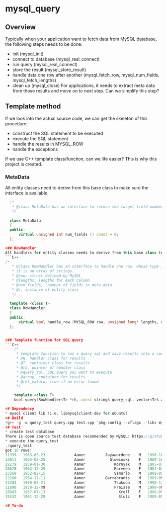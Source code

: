# mysql_query
## Overview
Typically when your application want to fetch data from MySQL database, the following steps needs to be done:
* init (mysql_init)
* connect to database (mysql_real_connect)
* run query (mysql_real_connect)
* store the result (mysql_store_result)
* handle data one row after another (mysql_fetch_row, mysql_num_fields, mysql_fetch_lengths)
* clean up (mysql_close)
For applications, it needs to extract meta data from those results and move on to next step. Can we simplify this step?
## Template method
If we look into the actual source code, we can get the skeleton of this procedure:
* construct the SQL statement to be executed
* execute the SQL statement
* handle the results in MYSQL_ROW
* handle the exceptions

If we use C++ template class/function, can we life easier? This is why this project is created.
### MetaData 
All entity classes need to derive from this base class to make sure the interface is available.
```C++
  /*
   * @class MetaData has an interface to return the target field number
   */
  
  class MetaData
  {
  public:
      virtual unsigned int num_fields () const = 0;
  };

### RowHandler
All handlers for entity classes needs to derive from this base class to make sure the interface is defined.
```C++
/*
   * @class RowHandler has an interface to handle one row, whose type is MYSQL_ROW;
   * it is an array of strings.
   * @row, struct defined by MySQL
   * @lengths, lengths for each column
   * @num_fields,  number of fields in meta data
   * @c, instance of entity class
   */
  
  template <class T>
  class RowHandler
  {
  public:
      virtual bool handle_row (MYSQL_ROW row, unsigned long* lengths, unsigned int num_fields, T &c) = 0;
  };


### Template function for SQL query
```C++
    /*
     * template function to run a query sql and save results into a container
     * @H, handler class for results
     * @T, container class for results
     * @rh, pointer of handler class
     * @query_sql, SQL query you want to execute
     * @array, container for results
     * @ret_valurn, true if no error found
     */

    template <class T>
    bool query(RowHandler<T> *rh, const string& query_sql, vector<T>& array)

## Dependency
* mysql client lib (i.e, libmysqlclient-dev for ubuntu)
## Build
*g++ -g -o query_test query.cpp test.cpp `pkg-config --cflags --libs mysqlclient`
## Test
* create test database
There is open source test database recommended by MySQL: https://github.com/datacharmer/test_db.
* execute the query_test
./query_test 
got 10 rows:
11935	1963-03-23	           Aamer	     Jayawardene	M	1996-10-26
13011	1955-02-25	           Aamer	       Glowinski	F	1989-10-08
22279	1959-01-30	           Aamer	         Kornyak	M	1985-02-25
20678	1963-12-25	           Aamer	         Parveen	F	1987-03-25
23269	1952-02-15	           Aamer	         Szmurlo	M	1988-05-25
12160	1954-12-11	           Aamer	     Garrabrants	M	1989-09-19
24404	1960-04-21	           Aamer	         Tsukuda	M	1998-12-25
11800	1958-12-09	           Aamer	         Fraisse	M	1990-08-08
28043	1957-07-13	           Aamer	           Kroll	F	1986-05-17
15332	1961-12-29	           Aamer	           Slutz	F	1989-05-19

## To-do

   

